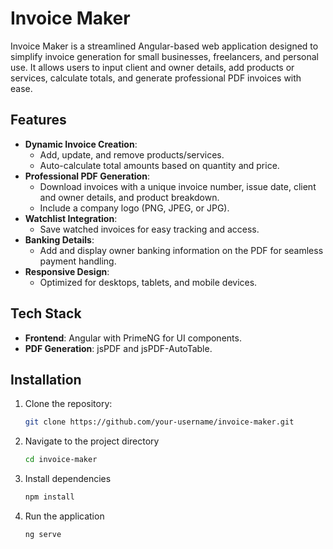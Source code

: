 # Invoice Maker

Invoice Maker is a streamlined Angular-based web application designed to simplify invoice generation for small businesses, freelancers, and personal use. It allows users to input client and owner details, add products or services, calculate totals, and generate professional PDF invoices with ease.

## Features

- **Dynamic Invoice Creation**:
  - Add, update, and remove products/services.
  - Auto-calculate total amounts based on quantity and price.
- **Professional PDF Generation**:
  - Download invoices with a unique invoice number, issue date, client and owner details, and product breakdown.
  - Include a company logo (PNG, JPEG, or JPG).
- **Watchlist Integration**:
  - Save watched invoices for easy tracking and access.
- **Banking Details**:
  - Add and display owner banking information on the PDF for seamless payment handling.
- **Responsive Design**:
  - Optimized for desktops, tablets, and mobile devices.

## Tech Stack

- **Frontend**: Angular with PrimeNG for UI components.
- **PDF Generation**: jsPDF and jsPDF-AutoTable.

## Installation

1. Clone the repository:
   ```bash
   git clone https://github.com/your-username/invoice-maker.git
   ```
2. Navigate to the project directory
   ```bash
   cd invoice-maker
   ```
3. Install dependencies
   ```bash
   npm install
   ```
4. Run the application
   ```bash
   ng serve
   ```
